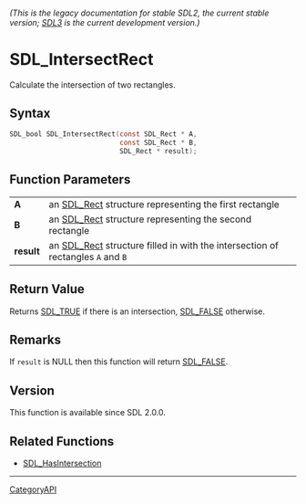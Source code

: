 ###### (This is the legacy documentation for stable SDL2, the current stable version; [SDL3](https://wiki.libsdl.org/SDL3/) is the current development version.)
# SDL_IntersectRect

Calculate the intersection of two rectangles.

## Syntax

```c
SDL_bool SDL_IntersectRect(const SDL_Rect * A,
                           const SDL_Rect * B,
                           SDL_Rect * result);

```

## Function Parameters

|                |                                                                                             |
| -------------- | ------------------------------------------------------------------------------------------- |
| **A**          | an [SDL_Rect](SDL_Rect.md) structure representing the first rectangle                          |
| **B**          | an [SDL_Rect](SDL_Rect.md) structure representing the second rectangle                         |
| **result**     | an [SDL_Rect](SDL_Rect.md) structure filled in with the intersection of rectangles `A` and `B` |

## Return Value

Returns [SDL_TRUE](SDL_TRUE.md) if there is an intersection,
[SDL_FALSE](SDL_FALSE.md) otherwise.

## Remarks

If `result` is NULL then this function will return [SDL_FALSE](SDL_FALSE.md).

## Version

This function is available since SDL 2.0.0.

## Related Functions

* [SDL_HasIntersection](SDL_HasIntersection.md)

----
[CategoryAPI](CategoryAPI.md)
